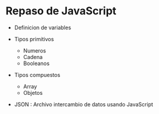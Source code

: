 # Repaso de JavaScript

* Definicion de variables
* Tipos primitivos
    * Numeros
    * Cadena
    * Booleanos
* Tipos compuestos
    * Array
    * Objetos

* JSON : Archivo intercambio de datos usando JavaScript
